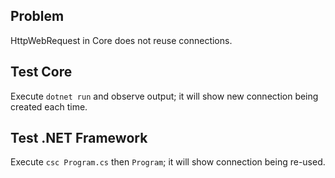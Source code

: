 ﻿
## Problem

HttpWebRequest in Core does not reuse connections.


## Test Core

Execute `dotnet run` and observe output; it will show new connection being created each time.

## Test .NET Framework

Execute `csc Program.cs` then `Program`; it will show connection being re-used.